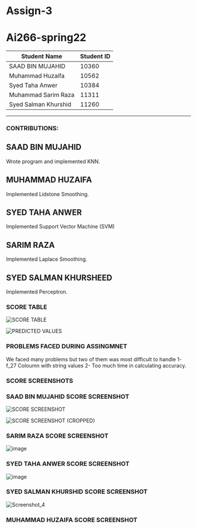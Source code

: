 # Assign-3

# Ai266-spring22


|      Student Name     | Student ID |
| --------------------- | ---------- |
|   SAAD BIN MUJAHID    |    10360   |
|   Muhammad Huzaifa    |    10562   |
|    Syed Taha Anwer    |    10384   |
|  Muhammad Sarim Raza  |    11311   |
| Syed Salman Khurshid  |    11260   |


---------------------------------------------

### CONTRIBUTIONS:

## SAAD BIN MUJAHID
Wrote program and implemented KNN.

## MUHAMMAD HUZAIFA
Implemented Lidstone Smoothing.

## SYED TAHA ANWER
Implemented Support Vector Machine (SVM)

## SARIM RAZA
Implemented Laplace Smoothing.

## SYED SALMAN KHURSHEED
Implemented Perceptron.

### SCORE TABLE

![SCORE TABLE](https://user-images.githubusercontent.com/87540423/168883846-a2f3ea8c-746c-404c-8f6e-f6c7937a1cd2.PNG)

![PREDICTED VALUES](https://user-images.githubusercontent.com/87540423/168883857-b4ed4c21-5e51-4923-9fd5-abf68361133c.PNG)


### PROBLEMS FACED DURING ASSINGMNET
We faced many problems but two of them was most difficult to handle
1- f_27 Coloumn with string values
2- Too much time in calculating accuracy.  

### SCORE SCREENSHOTS

### SAAD BIN MUJAHID SCORE SCREENSHOT
![SCORE SCREENSHOT](https://user-images.githubusercontent.com/87540423/168880485-3fba708c-18b6-426d-aa08-a1f07fc66747.png)

![SCORE SCREENSHOT (CROPPED)](https://user-images.githubusercontent.com/87540423/168880522-5464aacc-14b2-48b1-b01a-e70b6a7d2511.PNG)

### SARIM RAZA SCORE SCREENSHOT
![image](https://user-images.githubusercontent.com/55577954/169464853-41715cbf-8dae-4c6b-b7d6-7fbc1d24858e.png)

### SYED TAHA ANWER SCORE SCREENSHOT
![image](https://user-images.githubusercontent.com/15570677/168893810-78de4415-f1d7-4ba1-ba52-6d2feb96f8ac.png)


### SYED SALMAN KHURSHID SCORE SCREENSHOT
![Screenshot_4](https://user-images.githubusercontent.com/96941322/169110253-a209cbfd-620b-413e-a25b-7d5e6a31d8ce.png)

### MUHAMMAD HUZAIFA SCORE SCREENSHOT

